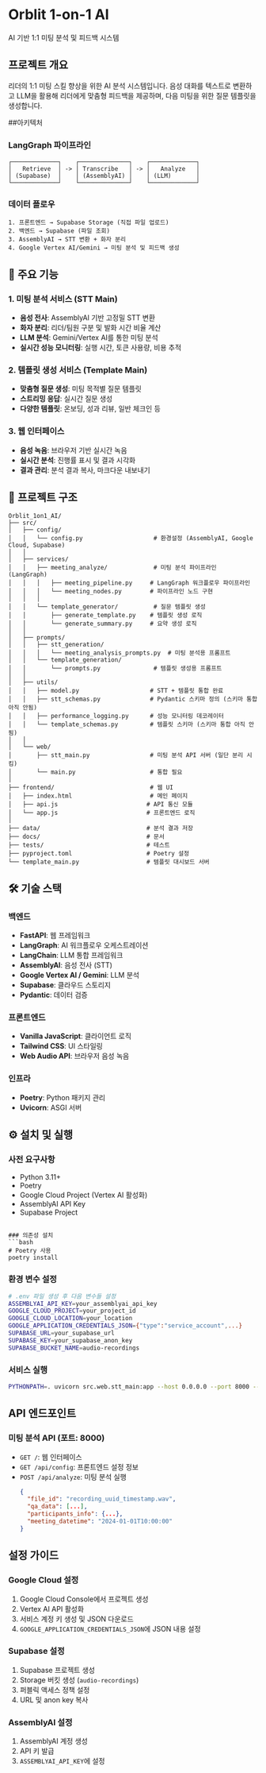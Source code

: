 # Orblit 1-on-1 AI

AI 기반 1:1 미팅 분석 및 피드백 시스템

## 프로젝트 개요

리더의 1:1 미팅 스킬 향상을 위한 AI 분석 시스템입니다. 음성 대화를 텍스트로 변환하고 LLM을 활용해 리더에게 맞춤형 피드백을 제공하며, 다음 미팅을 위한 질문 템플릿을 생성합니다.

##아키텍처

### LangGraph 파이프라인
```
┌─────────────┐    ┌──────────────┐    ┌─────────────┐
│   Retrieve  │ -> │ Transcribe   │ -> │   Analyze   │
│ (Supabase)  │    │ (AssemblyAI) │    │ (LLM)       │
└─────────────┘    └──────────────┘    └─────────────┘
```

### 데이터 플로우
```
1. 프론트엔드 → Supabase Storage (직접 파일 업로드)
2. 백엔드 → Supabase (파일 조회)
3. AssemblyAI → STT 변환 + 화자 분리
4. Google Vertex AI/Gemini → 미팅 분석 및 피드백 생성
```

## 🚀 주요 기능

### 1. 미팅 분석 서비스 (STT Main)
- **음성 전사**: AssemblyAI 기반 고정밀 STT 변환
- **화자 분리**: 리더/팀원 구분 및 발화 시간 비율 계산
- **LLM 분석**: Gemini/Vertex AI를 통한 미팅 분석
- **실시간 성능 모니터링**: 실행 시간, 토큰 사용량, 비용 추적

### 2. 템플릿 생성 서비스 (Template Main)  
- **맞춤형 질문 생성**: 미팅 목적별 질문 템플릿
- **스트리밍 응답**: 실시간 질문 생성
- **다양한 템플릿**: 온보딩, 성과 리뷰, 일반 체크인 등

### 3. 웹 인터페이스
- **음성 녹음**: 브라우저 기반 실시간 녹음
- **실시간 분석**: 진행률 표시 및 결과 시각화
- **결과 관리**: 분석 결과 복사, 마크다운 내보내기


## 📁 프로젝트 구조

```
Orblit_1on1_AI/
├── src/
│   ├── config/
│   │   └── config.py                    # 환경설정 (AssemblyAI, Google Cloud, Supabase)
│   │
│   ├── services/
│   │   ├── meeting_analyze/             # 미팅 분석 파이프라인 (LangGraph)
│   │   │   ├── meeting_pipeline.py     # LangGraph 워크플로우 파이프라인
│   │   │   └── meeting_nodes.py        # 파이프라인 노드 구현 
│   │   │
│   │   └── template_generator/          # 질문 템플릿 생성
│   │       ├── generate_template.py    # 템플릿 생성 로직
│   │       └── generate_summary.py     # 요약 생성 로직
│   │
│   ├── prompts/
│   │   ├── stt_generation/
│   │   │   └── meeting_analysis_prompts.py  # 미팅 분석용 프롬프트
│   │   └── template_generation/
│   │       └── prompts.py               # 템플릿 생성용 프롬프트
│   │
│   ├── utils/
│   │   ├── model.py                    # STT + 템플릿 통합 완료
│   │   ├── stt_schemas.py              # Pydantic 스키마 정의 (스키마 통합 아직 안됨)
│   │   ├── performance_logging.py      # 성능 모니터링 데코레이터
│   │   └── template_schemas.py         # 템플릿 스키마 (스키마 통합 아직 안됨)
│   │
│   └── web/
│       ├── stt_main.py                 # 미팅 분석 API 서버 (일단 분리 시킴)
│       └── main.py                     # 통합 필요
│
├── frontend/                           # 웹 UI
│   ├── index.html                      # 메인 페이지
│   ├── api.js                         # API 통신 모듈
│   └── app.js                         # 프론트엔드 로직
│
├── data/                              # 분석 결과 저장
├── docs/                              # 문서
├── tests/                             # 테스트
├── pyproject.toml                     # Poetry 설정
└── template_main.py                   # 템플릿 대시보드 서버
```


## 🛠️ 기술 스택

### 백엔드
- **FastAPI**: 웹 프레임워크
- **LangGraph**: AI 워크플로우 오케스트레이션
- **LangChain**: LLM 통합 프레임워크
- **AssemblyAI**: 음성 전사 (STT)
- **Google Vertex AI / Gemini**: LLM 분석
- **Supabase**: 클라우드 스토리지
- **Pydantic**: 데이터 검증

### 프론트엔드
- **Vanilla JavaScript**: 클라이언트 로직
- **Tailwind CSS**: UI 스타일링
- **Web Audio API**: 브라우저 음성 녹음

### 인프라
- **Poetry**: Python 패키지 관리
- **Uvicorn**: ASGI 서버

## ⚙️ 설치 및 실행

### 사전 요구사항
- Python 3.11+
- Poetry
- Google Cloud Project (Vertex AI 활성화)
- AssemblyAI API Key
- Supabase Project
```

### 의존성 설치
```bash
# Poetry 사용
poetry install

```

### 환경 변수 설정
```bash
# .env 파일 생성 후 다음 변수들 설정
ASSEMBLYAI_API_KEY=your_assemblyai_api_key
GOOGLE_CLOUD_PROJECT=your_project_id  
GOOGLE_CLOUD_LOCATION=your_location
GOOGLE_APPLICATION_CREDENTIALS_JSON={"type":"service_account",...}
SUPABASE_URL=your_supabase_url
SUPABASE_KEY=your_supabase_anon_key
SUPABASE_BUCKET_NAME=audio-recordings
```

### 서비스 실행


```bash
PYTHONPATH=. uvicorn src.web.stt_main:app --host 0.0.0.0 --port 8000 --reload# http://localhost:8000
```


## API 엔드포인트

### 미팅 분석 API (포트: 8000)
- `GET /`: 웹 인터페이스
- `GET /api/config`: 프론트엔드 설정 정보
- `POST /api/analyze`: 미팅 분석 실행
  ```json
  {
    "file_id": "recording_uuid_timestamp.wav",
    "qa_data": [...],
    "participants_info": {...},
    "meeting_datetime": "2024-01-01T10:00:00"
  }
  ```

## 설정 가이드

### Google Cloud 설정
1. Google Cloud Console에서 프로젝트 생성
2. Vertex AI API 활성화
3. 서비스 계정 키 생성 및 JSON 다운로드
4. `GOOGLE_APPLICATION_CREDENTIALS_JSON`에 JSON 내용 설정

### Supabase 설정
1. Supabase 프로젝트 생성
2. Storage 버킷 생성 (`audio-recordings`)
3. 퍼블릭 액세스 정책 설정
4. URL 및 anon key 복사

### AssemblyAI 설정
1. AssemblyAI 계정 생성
2. API 키 발급
3. `ASSEMBLYAI_API_KEY`에 설정

